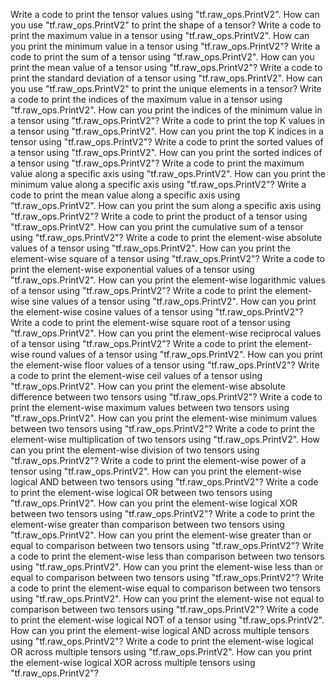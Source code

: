 Write a code to print the tensor values using "tf.raw_ops.PrintV2".
How can you use "tf.raw_ops.PrintV2" to print the shape of a tensor?
Write a code to print the maximum value in a tensor using "tf.raw_ops.PrintV2".
How can you print the minimum value in a tensor using "tf.raw_ops.PrintV2"?
Write a code to print the sum of a tensor using "tf.raw_ops.PrintV2".
How can you print the mean value of a tensor using "tf.raw_ops.PrintV2"?
Write a code to print the standard deviation of a tensor using "tf.raw_ops.PrintV2".
How can you use "tf.raw_ops.PrintV2" to print the unique elements in a tensor?
Write a code to print the indices of the maximum value in a tensor using "tf.raw_ops.PrintV2".
How can you print the indices of the minimum value in a tensor using "tf.raw_ops.PrintV2"?
Write a code to print the top K values in a tensor using "tf.raw_ops.PrintV2".
How can you print the top K indices in a tensor using "tf.raw_ops.PrintV2"?
Write a code to print the sorted values of a tensor using "tf.raw_ops.PrintV2".
How can you print the sorted indices of a tensor using "tf.raw_ops.PrintV2"?
Write a code to print the maximum value along a specific axis using "tf.raw_ops.PrintV2".
How can you print the minimum value along a specific axis using "tf.raw_ops.PrintV2"?
Write a code to print the mean value along a specific axis using "tf.raw_ops.PrintV2".
How can you print the sum along a specific axis using "tf.raw_ops.PrintV2"?
Write a code to print the product of a tensor using "tf.raw_ops.PrintV2".
How can you print the cumulative sum of a tensor using "tf.raw_ops.PrintV2"?
Write a code to print the element-wise absolute values of a tensor using "tf.raw_ops.PrintV2".
How can you print the element-wise square of a tensor using "tf.raw_ops.PrintV2"?
Write a code to print the element-wise exponential values of a tensor using "tf.raw_ops.PrintV2".
How can you print the element-wise logarithmic values of a tensor using "tf.raw_ops.PrintV2"?
Write a code to print the element-wise sine values of a tensor using "tf.raw_ops.PrintV2".
How can you print the element-wise cosine values of a tensor using "tf.raw_ops.PrintV2"?
Write a code to print the element-wise square root of a tensor using "tf.raw_ops.PrintV2".
How can you print the element-wise reciprocal values of a tensor using "tf.raw_ops.PrintV2"?
Write a code to print the element-wise round values of a tensor using "tf.raw_ops.PrintV2".
How can you print the element-wise floor values of a tensor using "tf.raw_ops.PrintV2"?
Write a code to print the element-wise ceil values of a tensor using "tf.raw_ops.PrintV2".
How can you print the element-wise absolute difference between two tensors using "tf.raw_ops.PrintV2"?
Write a code to print the element-wise maximum values between two tensors using "tf.raw_ops.PrintV2".
How can you print the element-wise minimum values between two tensors using "tf.raw_ops.PrintV2"?
Write a code to print the element-wise multiplication of two tensors using "tf.raw_ops.PrintV2".
How can you print the element-wise division of two tensors using "tf.raw_ops.PrintV2"?
Write a code to print the element-wise power of a tensor using "tf.raw_ops.PrintV2".
How can you print the element-wise logical AND between two tensors using "tf.raw_ops.PrintV2"?
Write a code to print the element-wise logical OR between two tensors using "tf.raw_ops.PrintV2".
How can you print the element-wise logical XOR between two tensors using "tf.raw_ops.PrintV2"?
Write a code to print the element-wise greater than comparison between two tensors using "tf.raw_ops.PrintV2".
How can you print the element-wise greater than or equal to comparison between two tensors using "tf.raw_ops.PrintV2"?
Write a code to print the element-wise less than comparison between two tensors using "tf.raw_ops.PrintV2".
How can you print the element-wise less than or equal to comparison between two tensors using "tf.raw_ops.PrintV2"?
Write a code to print the element-wise equal to comparison between two tensors using "tf.raw_ops.PrintV2".
How can you print the element-wise not equal to comparison between two tensors using "tf.raw_ops.PrintV2"?
Write a code to print the element-wise logical NOT of a tensor using "tf.raw_ops.PrintV2".
How can you print the element-wise logical AND across multiple tensors using "tf.raw_ops.PrintV2"?
Write a code to print the element-wise logical OR across multiple tensors using "tf.raw_ops.PrintV2".
How can you print the element-wise logical XOR across multiple tensors using "tf.raw_ops.PrintV2"?